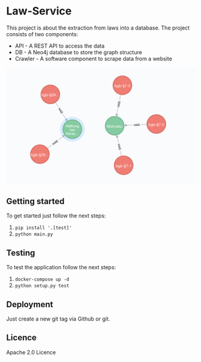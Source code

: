 # Law-Service

This project is about the extraction from laws into a database. The project consists of two components:

* API - A REST API to access the data
* DB - A Neo4j database to store the graph structure
* Crawler - A software component to scrape data from a website

![](./docs/bgb-graph-example.png)
## Getting started

To get started just follow the next steps:

1. `pip install '.[test]'`
1. `python main.py`


## Testing
To test the application follow the next steps:

1. `docker-compose up -d`
1. `python setup.py test`

## Deployment 

Just create a new git tag via Github or git.

## Licence 

Apache 2.0 Licence